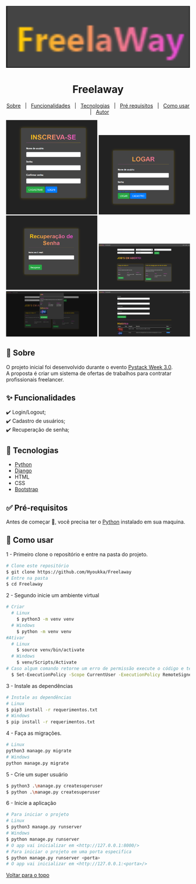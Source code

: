 <div align="center" id="top"> 
  <img src="./png/Logo.png" alt="Freelaway" />

<!-- &#xa0; -->

  <!-- <a href="https://freelaway.netlify.com">Demo</a> -->
</div>

<div align="center"> 
  <h1 align="center">Freelaway</h1>
  <!-- <img src="./public/pystack_week.png" alt="Freelaway" width=200 /> -->
</div>

<!-- Status -->

<!-- <h4 align="center">
	🚧  Freelaway 🚀 Em construção...  🚧
</h4>
<hr> -->

<p align="center">
  <a href="#dart-sobre">Sobre</a> &#xa0; | &#xa0; 
  <a href="#sparkles-funcionalidades">Funcionalidades</a> &#xa0; | &#xa0;
  <a href="#rocket-tecnologias">Tecnologias</a> &#xa0; | &#xa0;
  <a href="#white_check_mark-pré-requisitos">Pré requisitos</a> &#xa0; | &#xa0;
  <a href="#checkered_flag-começando">Como usar</a> &#xa0; | &#xa0;
  <a href="https://github.com/Hyoukka" target="_blank">Autor</a>
</p>

<p align="center">
  <img alt="Cadastrar" src="png/Cadastro.png" width=250>
  <img alt="Login" src="png/Login.png" width=250>
  <img alt="Recuprerar senha" src="png/Recuperacao de senha.png" width=250>
  <img alt="Encontrar job" src="png/Encontrar_jobs.png" width=250>
  <img alt="Job" src="png/Modal_job.png" width=250>
  <img alt="Perfil" src="png/Perfil.png" width=250>
</p>

## 🎯 Sobre

O projeto inicial foi desenvolvido durante o evento [Pystack Week 3.0](https://pythonando.com.br).\
A proposta é criar um sistema de ofertas de trabalhos para contratar profissionais freelancer.

## ✨ Funcionalidades

✔️ Login/Logout;\
✔️ Cadastro de usuários;\
✔️ Recuperação de senha;

## 🚀 Tecnologias
- [Python](https://www.python.org/)
- [Django](https://nodejs.org/en/)
- HTML
- CSS
- [Bootstrap](https://getbootstrap.com/)

## ✅ Pré-requisitos

Antes de começar 🏁, você precisa ter o [Python](https://www.python.org/downloads/) instalado em sua maquina.

## 🏁 Como usar

1 - Primeiro clone o repositório e entre na pasta do projeto.

```bash
# Clone este repositório
$ git clone https://github.com/Hyoukka/Freelaway
# Entre na pasta
$ cd Freelaway
```

2 - Segundo inicie um ambiente virtual

```bash
# Criar
  # Linux
    $ python3 -m venv venv
  # Windows
    $ python -m venv venv
#Ativar
  # Linux
    $ source venv/bin/activate
  # Windows
    $ venv/Scripts/Activate
# Caso algum comando retorne um erro de permissão execute o código e tente novamente:
  $ Set-ExecutionPolicy -Scope CurrentUser -ExecutionPolicy RemoteSigned
```

3 - Instale as dependências

```bash
# Instale as dependências
# Linux
$ pip3 install -r requerimentos.txt
# Windows
$ pip install -r requerimentos.txt
```

4 - Faça as migrações.

```bash
# Linux
python3 manage.py migrate
# Windows
python manage.py migrate
```

5 - Crie um super usuário

```bash
$ python3 .\manage.py createsuperuser
$ python .\manage.py createsuperuser
```

6 - Inicie a aplicação

```bash
# Para iniciar o projeto
# Linux
$ python3 manage.py runserver
# Windows
$ python manage.py runserver
# O app vai inicializar em <http://127.0.0.1:8000/>
# Para iniciar o projeto em uma porta especifica
$ python manage.py runserver <porta>
# O app vai inicializar em <http://127.0.0.1:<porta>/>
```
<a href="#top">Voltar para o topo</a>
